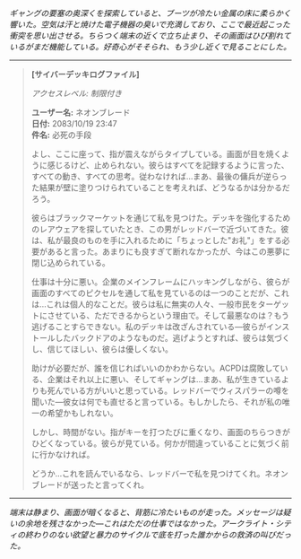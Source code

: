 _ギャングの要塞の奥深くを探索していると、ブーツが冷たい金属の床に柔らかく響いた。空気は汗と焼けた電子機器の臭いで充満しており、ここで最近起こった衝突を思い出させる。ちらつく端末の近くで立ち止まり、その画面はひび割れているがまだ機能している。好奇心がそそられ、もう少し近くで見ることにした。_

---

> **[サイバーデッキログファイル]**
>
> _アクセスレベル: 制限付き_
>
> **ユーザー名:** ネオンブレード  
> **日付:** 2083/10/19 23:47  
> **件名:** 必死の手段
>
> よし、ここに座って、指が震えながらタイプしている。画面が目を焼くように感じるけど、止められない。彼らはすべてを記録するように言った、すべての動き、すべての思考。従わなければ…まあ、最後の傭兵が逆らった結果が壁に塗りつけられていることを考えれば、どうなるかは分かるだろう。
>
> 彼らはブラックマーケットを通じて私を見つけた。デッキを強化するためのレアウェアを探していたとき、この男がレッドバーで近づいてきた。彼は、私が最良のものを手に入れるために「ちょっとした"お礼"」をする必要があると言った。あまりにも良すぎて断れなかったが、今はこの悪夢に閉じ込められている。
>
> 仕事は十分に悪い。企業のメインフレームにハッキングしながら、彼らが画面のすべてのピクセルを通して私を見ているのは一つのことだが、これは…これは個人的なことだ。彼らは私に無実の人々、一般市民をターゲットにさせている、ただできるからという理由で。そして最悪なのは？もう逃げることすらできない。私のデッキは改ざんされている—彼らがインストールしたバックドアのようなものだ。逃げようとすれば、彼らは気づくし、信じてほしい、彼らは優しくない。
>
> 助けが必要だが、誰を信じればいいのかわからない。ACPDは腐敗している、企業はそれ以上に悪い、そしてギャングは…まあ、私が生きているよりも死んでいる方がいいと思っている。レッドバーでウィスパラーの噂を聞いた—彼女は何でも直せると言っている。もしかしたら、それが私の唯一の希望かもしれない。
>
> しかし、時間がない。指がキーを打つたびに重くなり、画面のちらつきがひどくなっている。彼らが見ている。何かが間違っていることに気づく前に行かなければ。
>
> どうか…これを読んでいるなら、レッドバーで私を見つけてくれ。ネオンブレードが送ったと言ってくれ。

---

_端末は静まり、画面が暗くなると、背筋に冷たいものが走った。メッセージは疑いの余地を残さなかった—これはただの仕事ではなかった。アークライト・シティの終わりのない欲望と暴力のサイクルで底を打った誰かからの救済の叫びだった。_
